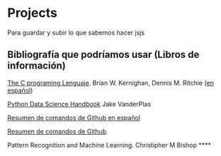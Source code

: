 # Projects
Para guardar y subir lo que sabemos hacer jsjs

## Bibliografía que podríamos usar (Libros de información)

 
 [The C programing Lenguaje]( https://books.google.com.mx/books/about/-El_lenguaje_de_programación_C.html). Brian W. Kernighan, Dennis M. Ritchie 
([en español](https://books.google.com.mx/books/about/El_lenguaje_de_programación_C.html?id=OpJ_0zpF7jIC&printsec=frontcover&source=kp_read_button&hl=es&redir_esc=y#v=onepage&q&f=false))

[Python Data Science Handbook](https://jakevdp.github.io/PythonDataScienceHandbook/index.html) Jake VanderPlas

[Resumen de comandos de Github en español ](https://training.github.com/downloads/es_ES/github-git-cheat-sheet.pdf )

[Resumen de comandos de Github](https://education.github.com/git-cheat-sheet-education.pdf). 

Pattern Recognition and Machine Learning. Christipher M Bishop ****
